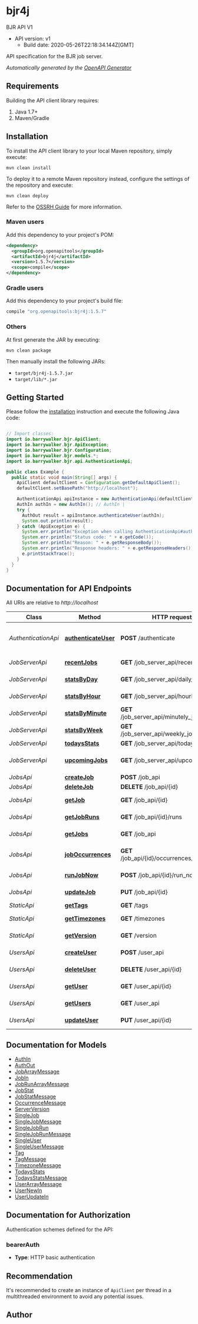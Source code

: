 # bjr4j

BJR API V1
- API version: v1
  - Build date: 2020-05-26T22:18:34.144Z[GMT]

API specification for the BJR job server.


*Automatically generated by the [OpenAPI Generator](https://openapi-generator.tech)*


## Requirements

Building the API client library requires:
1. Java 1.7+
2. Maven/Gradle

## Installation

To install the API client library to your local Maven repository, simply execute:

```shell
mvn clean install
```

To deploy it to a remote Maven repository instead, configure the settings of the repository and execute:

```shell
mvn clean deploy
```

Refer to the [OSSRH Guide](http://central.sonatype.org/pages/ossrh-guide.html) for more information.

### Maven users

Add this dependency to your project's POM:

```xml
<dependency>
  <groupId>org.openapitools</groupId>
  <artifactId>bjr4j</artifactId>
  <version>1.5.7</version>
  <scope>compile</scope>
</dependency>
```

### Gradle users

Add this dependency to your project's build file:

```groovy
compile "org.openapitools:bjr4j:1.5.7"
```

### Others

At first generate the JAR by executing:

```shell
mvn clean package
```

Then manually install the following JARs:

* `target/bjr4j-1.5.7.jar`
* `target/lib/*.jar`

## Getting Started

Please follow the [installation](#installation) instruction and execute the following Java code:

```java

// Import classes:
import io.barrywalker.bjr.ApiClient;
import io.barrywalker.bjr.ApiException;
import io.barrywalker.bjr.Configuration;
import io.barrywalker.bjr.models.*;
import io.barrywalker.bjr.api.AuthenticationApi;

public class Example {
  public static void main(String[] args) {
    ApiClient defaultClient = Configuration.getDefaultApiClient();
    defaultClient.setBasePath("http://localhost");

    AuthenticationApi apiInstance = new AuthenticationApi(defaultClient);
    AuthIn authIn = new AuthIn(); // AuthIn | 
    try {
      AuthOut result = apiInstance.authenticateUser(authIn);
      System.out.println(result);
    } catch (ApiException e) {
      System.err.println("Exception when calling AuthenticationApi#authenticateUser");
      System.err.println("Status code: " + e.getCode());
      System.err.println("Reason: " + e.getResponseBody());
      System.err.println("Response headers: " + e.getResponseHeaders());
      e.printStackTrace();
    }
  }
}

```

## Documentation for API Endpoints

All URIs are relative to *http://localhost*

Class | Method | HTTP request | Description
------------ | ------------- | ------------- | -------------
*AuthenticationApi* | [**authenticateUser**](docs/AuthenticationApi.md#authenticateUser) | **POST** /authenticate | Authenticates a user and returns a token
*JobServerApi* | [**recentJobs**](docs/JobServerApi.md#recentJobs) | **GET** /job_server_api/recent_jobs | List of recent jobs
*JobServerApi* | [**statsByDay**](docs/JobServerApi.md#statsByDay) | **GET** /job_server_api/daily_job_stats | Job statistics by day
*JobServerApi* | [**statsByHour**](docs/JobServerApi.md#statsByHour) | **GET** /job_server_api/hourly_job_stats | Job statistics by hour
*JobServerApi* | [**statsByMinute**](docs/JobServerApi.md#statsByMinute) | **GET** /job_server_api/minutely_job_stats | Job statistics by minute
*JobServerApi* | [**statsByWeek**](docs/JobServerApi.md#statsByWeek) | **GET** /job_server_api/weekly_job_stats | Job statistics by week
*JobServerApi* | [**todaysStats**](docs/JobServerApi.md#todaysStats) | **GET** /job_server_api/todays_stats | Todays Stats
*JobServerApi* | [**upcomingJobs**](docs/JobServerApi.md#upcomingJobs) | **GET** /job_server_api/upcoming_jobs | List of upcoming jobs
*JobsApi* | [**createJob**](docs/JobsApi.md#createJob) | **POST** /job_api | Creates a job
*JobsApi* | [**deleteJob**](docs/JobsApi.md#deleteJob) | **DELETE** /job_api/{id} | Deletes a job
*JobsApi* | [**getJob**](docs/JobsApi.md#getJob) | **GET** /job_api/{id} | Retrieves a single job
*JobsApi* | [**getJobRuns**](docs/JobsApi.md#getJobRuns) | **GET** /job_api/{id}/runs | Retrieve the runs for a job
*JobsApi* | [**getJobs**](docs/JobsApi.md#getJobs) | **GET** /job_api | Retrieves jobs
*JobsApi* | [**jobOccurrences**](docs/JobsApi.md#jobOccurrences) | **GET** /job_api/{id}/occurrences/{end_date} | Upcoming job occurrences
*JobsApi* | [**runJobNow**](docs/JobsApi.md#runJobNow) | **POST** /job_api/{id}/run_now | Run a job now
*JobsApi* | [**updateJob**](docs/JobsApi.md#updateJob) | **PUT** /job_api/{id} | Updates a single job
*StaticApi* | [**getTags**](docs/StaticApi.md#getTags) | **GET** /tags | Get tags
*StaticApi* | [**getTimezones**](docs/StaticApi.md#getTimezones) | **GET** /timezones | Get timezones
*StaticApi* | [**getVersion**](docs/StaticApi.md#getVersion) | **GET** /version | Server version
*UsersApi* | [**createUser**](docs/UsersApi.md#createUser) | **POST** /user_api | Creates a user
*UsersApi* | [**deleteUser**](docs/UsersApi.md#deleteUser) | **DELETE** /user_api/{id} | Deletes a user
*UsersApi* | [**getUser**](docs/UsersApi.md#getUser) | **GET** /user_api/{id} | Retrieve a single user
*UsersApi* | [**getUsers**](docs/UsersApi.md#getUsers) | **GET** /user_api | Retrieves users
*UsersApi* | [**updateUser**](docs/UsersApi.md#updateUser) | **PUT** /user_api/{id} | Update a single user


## Documentation for Models

 - [AuthIn](docs/AuthIn.md)
 - [AuthOut](docs/AuthOut.md)
 - [JobArrayMessage](docs/JobArrayMessage.md)
 - [JobIn](docs/JobIn.md)
 - [JobRunArrayMessage](docs/JobRunArrayMessage.md)
 - [JobStat](docs/JobStat.md)
 - [JobStatMessage](docs/JobStatMessage.md)
 - [OccurrenceMessage](docs/OccurrenceMessage.md)
 - [ServerVersion](docs/ServerVersion.md)
 - [SingleJob](docs/SingleJob.md)
 - [SingleJobMessage](docs/SingleJobMessage.md)
 - [SingleJobRun](docs/SingleJobRun.md)
 - [SingleJobRunMessage](docs/SingleJobRunMessage.md)
 - [SingleUser](docs/SingleUser.md)
 - [SingleUserMessage](docs/SingleUserMessage.md)
 - [Tag](docs/Tag.md)
 - [TagMessage](docs/TagMessage.md)
 - [TimezoneMessage](docs/TimezoneMessage.md)
 - [TodaysStats](docs/TodaysStats.md)
 - [TodaysStatsMessage](docs/TodaysStatsMessage.md)
 - [UserArrayMessage](docs/UserArrayMessage.md)
 - [UserNewIn](docs/UserNewIn.md)
 - [UserUpdateIn](docs/UserUpdateIn.md)


## Documentation for Authorization

Authentication schemes defined for the API:
### bearerAuth

- **Type**: HTTP basic authentication


## Recommendation

It's recommended to create an instance of `ApiClient` per thread in a multithreaded environment to avoid any potential issues.

## Author



